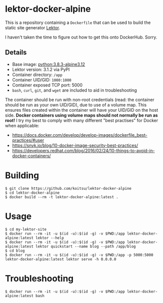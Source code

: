 # lektor-docker-alpine

This is a repository containing a `Dockerfile` that can be used to build the
static site generator [Lektor](https://github.com/lektor/lektor).

I haven't taken the time to figure out how to get this onto DockerHub.  Sorry.

## Details

* Base image: [python:3.8.3-alpine3.12](https://hub.docker.com/_/python)
* Lektor version: 3.1.2 via PyPI
* Container directory: `/app`
* Container UID/GID: `1000:1000`
* Container exposed TCP port: 5000
* `bash`, `curl`, `git`, and `wget` are included to aid in troubleshooting

The container should be run with non-root credentials (read: the container
should be run as your own UID/GID), due to use of a volume map.  This ensures
files created within the container will have your UID/GID on the host side.
**Docker containers using volume maps should not normally be run as root!**
I try my best to comply with many different "best practises" for Docker
when applicable:

* https://docs.docker.com/develop/develop-images/dockerfile_best-practices/#user
* https://snyk.io/blog/10-docker-image-security-best-practices/
* https://developers.redhat.com/blog/2016/02/24/10-things-to-avoid-in-docker-containers/

# Building

```
$ git clone https://github.com/koitsu/lektor-docker-alpine
$ cd lektor-docker-alpine
$ docker build --rm -t lektor-docker-alpine:latest .
```

# Usage

```
$ cd my-lektor-site
$ docker run --rm -it -u $(id -u):$(id -g) -v $PWD:/app lektor-docker-alpine:latest lektor --help
$ docker run --rm -it -u $(id -u):$(id -g) -v $PWD:/app lektor-docker-alpine:latest lektor quickstart --name blog --path /app/blog
$ cd blog
$ docker run --rm -it -u $(id -u):$(id -g) -v $PWD:/app -p 5000:5000 lektor-docker-alpine:latest lektor serve -h 0.0.0.0
```

# Troubleshooting

```
$ docker run --rm -it -u $(id -u):$(id -g) -v $PWD:/app lektor-docker-alpine:latest bash
```

